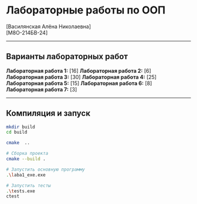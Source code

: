 # Лабораторные работы по ООП

[Василянская Алёна Николаевна]  
[М8О-214БВ-24]

---

## Варианты лабораторных работ

**Лабораторная работа 1:** [16]
**Лабораторная работа 2:** [6]  
**Лабораторная работа 3:** [30] 
**Лабораторная работа 4:** [25] 
**Лабораторная работа 5:** [15]
**Лабораторная работа 6:** [8]  
**Лабораторная работа 7:** [3]

---

## Компиляция и запуск

```bash
mkdir build
cd build

cmake  ..

# Сборка проекта
cmake --build .

# Запустить основную программу
.\laba1_exe.exe

# Запустить тесты
.\tests.exe
ctest
